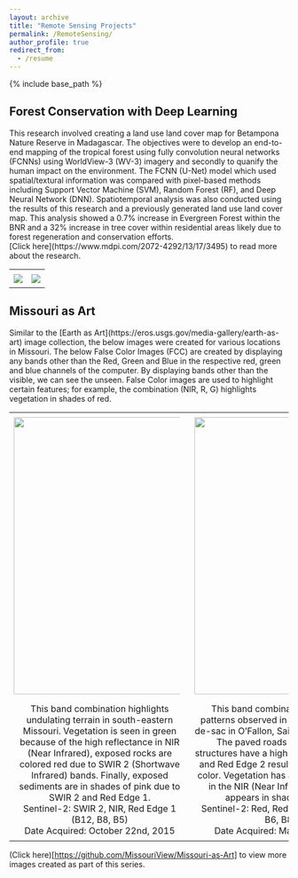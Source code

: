 ```yaml
---
layout: archive
title: "Remote Sensing Projects"
permalink: /RemoteSensing/
author_profile: true
redirect_from:
  - /resume
---
```


{% include base_path %}

<h2>Forest Conservation with Deep Learning</h2>
This research involved creating a land use land cover map for Betampona Nature Reserve in Madagascar. The objectives were to develop an end-to-end mapping of the tropical forest using fully convolution neural networks (FCNNs) using WorldView-3 (WV-3) imagery and secondly to quanify the human impact on the environment. The FCNN (U-Net) model which used spatial/textural information was compared with pixel-based methods including Support Vector Machine (SVM), Random Forest (RF), and Deep Neural Network (DNN). Spatiotemporal analysis was also conducted using the results of this research and a previously generated land use land cover map. This analysis showed a 0.7% increase in Evergreen Forest within the BNR and a 32% increase in tree cover within residential areas likely due to forest regeneration and conservation efforts. <br>
[Click here](https://www.mdpi.com/2072-4292/13/17/3495) to read more about the research. <br>
<head><style>table {width: 100%; border-collapse: collapse; border: none;/* Ensures no double borders */}
        th, td {padding: 8px; text-align: center;border: none; /* Removes the borders from cells */}
        img {height: 300px;}
    </style>
  </head>
<body>
  <table><tr><td><img src='/images/graphical.png'> </td>
        <td><img src='/images/change.png' >  </td>
    </tr></table>
</body>

<h2>Missouri as Art</h2>
Similar to the [Earth as Art](https://eros.usgs.gov/media-gallery/earth-as-art) image collection, the below images were created for various locations in Missouri. 
The below False Color Images (FCC) are created by displaying any bands other than the Red, Green and Blue in the respective red, green and blue channels of the computer. By displaying bands other than the visible, we can see the unseen. False Color images are used to highlight certain features; for example, the combination (NIR, R, G) highlights vegetation in shades of red. 
<head><style>
        table {width: 100%; border-collapse: collapse; border: none;/* Ensures no double borders */ }
        th, td {padding: 8px; text-align: center; border: none; /* Removes the borders from cells */}
        img {max-width: 300px; height: auto;}</style> </head>
<body><table><tr><td><img src='/images/johnson.png' style="width: 500px; height: auto; margin-right: 10px;"> </td>
        <td><img src='/images/geometric.png' style="width: 500px; height: auto; margin-right: 10px;"> </td>
        <td><img src='/images/stl.png' style="width: 500px; height: auto; margin-right: 10px;"> </td>
    </tr>
    <tr>
<td>This band combination highlights undulating terrain in south-eastern Missouri. Vegetation is seen in green because of the high reflectance in NIR (Near Infrared), exposed rocks are colored red due to SWIR 2 (Shortwave Infrared) bands. Finally, exposed sediments are in shades of pink due to SWIR 2 and Red Edge 1. 
<br>Sentinel-2: SWIR 2, NIR, Red Edge 1 (B12, B8, B5)
<br>Date Acquired: October 22nd, 2015
</td>
<td>This band combination highlights patterns observed in a residential cul-de-sac in O’Fallon, Saint Charles county. The paved roads and concrete structures have a high reflectance in Red and Red Edge 2 resulting in the orange color. Vegetation has a high reflectance in the NIR (Near Infrared) and thus appears in shades of blue. 
<br>Sentinel-2: Red, Red Edge 2, NIR (B4, B6, B8)
<br>Date Acquired: May 20th, 2016
</td>
<td>These images are created using a single band. A color scheme is used to display the at-surface brightness temperature, created using TIR1 band (band 10). St Louis city is hotter while the clouds are at lower temperatures. The image shows the clouds created using the cirrus band. Even thinner clouds can be seen through this band, not possible with any image visualizations. 
</td></tr></table></body>

(Click here)[https://github.com/MissouriView/Missouri-as-Art] to view more images created as part of this series. 
